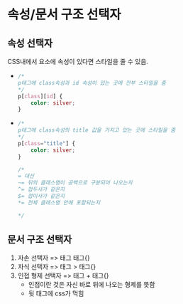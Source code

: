 # 속성/문서 구조 선택자

## 속성 선택자
CSS내에서 요소에 속성이 있다면 스타일을 줄 수 있음.  

- 
    ```css
    /*
    p태그에 class속성과 id 속성이 있는 곳에 전부 스타일을 줌
    */
    p[class][id] {
        color: silver;
    }
    ```


- 
    ```css
    /*
    p태그에 class속성의 title 값을 가지고 있는 곳에 스타일을 줌
    */
    p[class="title"] {
        color: silver;
    }

    /*
    = 대신
    ~= 뒤의 클래스명이 공백으로 구분되어 나오는지
    ^= 접두사가 같은지
    $= 접미사가 같은지
    *= 전체 클래스명 안에 포함되는지

    */
    ```


## 문서 구조 선택자

1. 자손 선택자 => 태그 태그{}
2. 자식 선택자 => 태그 > 태그{}
3. 인접 형제 선택자 => 태그 + 태그{}
    - 인접이란 것은 자신 바로 뒤에 나오는 형제를 뜻함
    - 뒷 태그에 css가 먹힘
